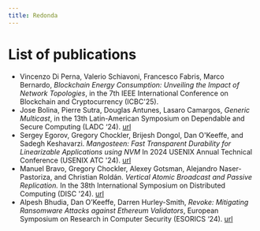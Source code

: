 ```yaml
---
title: Redonda
---
```

# List of publications

* Vincenzo Di Perna, Valerio Schiavoni, Francesco Fabris, Marco Bernardo, *Blockchain Energy Consumption: Unveiling the Impact of Network Topologies*, in the 7th IEEE International Conference on Blockchain and Cryptocurrency (ICBC'25).
* Jose Bolina, Pierre Sutra,  Douglas Antunes,  Lasaro Camargos, *Generic Multicast*, in the 13th Latin-American Symposium on Dependable and Secure Computing  (LADC ‘24). [url](https://hal.science/hal-04909501)
* Sergey Egorov, Gregory Chockler, Brijesh Dongol, Dan O'Keeffe, and Sadegh Keshavarzi. *Mangosteen: Fast Transparent Durability for Linearizable Applications using NVM* In 2024 USENIX Annual Technical Conference (USENIX ATC '24). [url](https://www.usenix.org/conference/atc24/presentation/egorov)
* Manuel Bravo, Gregory Chockler, Alexey Gotsman, Alejandro Naser-Pastoriza, and Christian Roldán. *Vertical Atomic Broadcast and Passive Replication.* In the 38th International Symposium on Distributed Computing (DISC '24). [url](https://drops.dagstuhl.de/entities/document/10.4230/LIPIcs.DISC.2024.10)
* Alpesh Bhudia, Dan O’Keeffe, Darren Hurley-Smith, *Revoke: Mitigating Ransomware Attacks against Ethereum Validators*, European Symposium on Research in Computer Security (ESORICS ‘24). [url](https://pure.royalholloway.ac.uk/en/publications/revoke-mitigating-ransomware-attacks-against-ethereum-validators)

